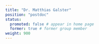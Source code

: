 ```yaml
---
title: "Dr. Matthias Galster"
position: "postdoc"
status:
  promoted: false # appear in home page
  former: true # former group member
weight: 900
---
```


